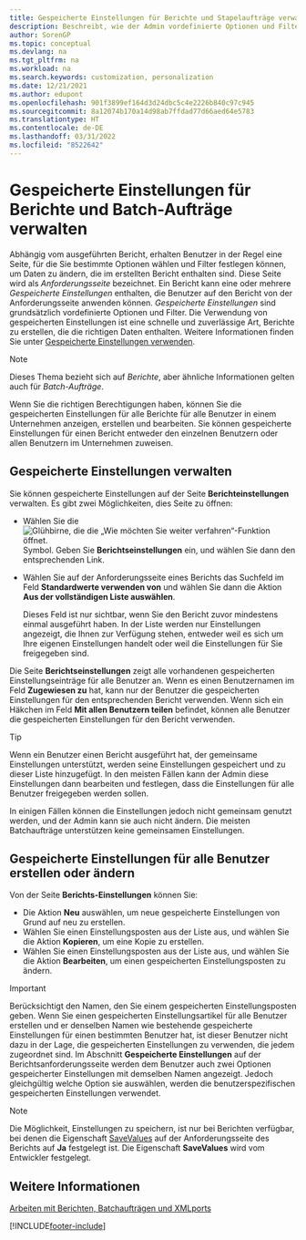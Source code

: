 ```yaml
---
title: Gespeicherte Einstellungen für Berichte und Stapelaufträge verwalten
description: Beschreibt, wie der Admin vordefinierte Optionen und Filter für einen Bericht festlegen und diese Einstellungen für einen oder alle Benutzer freigeben kann.
author: SorenGP
ms.topic: conceptual
ms.devlang: na
ms.tgt_pltfrm: na
ms.workload: na
ms.search.keywords: customization, personalization
ms.date: 12/21/2021
ms.author: edupont
ms.openlocfilehash: 901f3899ef164d3d24dbc5c4e2226b840c97c945
ms.sourcegitcommit: 8a12074b170a14d98ab7ffdad77d66aed64e5783
ms.translationtype: HT
ms.contentlocale: de-DE
ms.lasthandoff: 03/31/2022
ms.locfileid: "8522642"
---
```

# <a name="manage-saved-settings-for-reports-and-batch-jobs"></a>Gespeicherte Einstellungen für Berichte und Batch-Aufträge verwalten

Abhängig vom ausgeführten Bericht, erhalten Benutzer in der Regel eine Seite, für die Sie bestimmte Optionen wählen und Filter festlegen können, um Daten zu ändern, die im erstellten Bericht enthalten sind. Diese Seite wird als *Anforderungsseite* bezeichnet. Ein Bericht kann eine oder mehrere *Gespeicherte Einstellungen* enthalten, die Benutzer auf den Bericht von der Anforderungsseite anwenden können. *Gespeicherte Einstellungen* sind grundsätzlich vordefinierte Optionen und Filter. Die Verwendung von gespeicherten Einstellungen ist eine schnelle und zuverlässige Art, Berichte zu erstellen, die die richtigen Daten enthalten. Weitere Informationen finden Sie unter [Gespeicherte Einstellungen verwenden](ui-work-report.md#SavedSettings).

> [!NOTE]
> Dieses Thema bezieht sich auf *Berichte*, aber ähnliche Informationen gelten auch für *Batch-Aufträge*.

Wenn Sie die richtigen Berechtigungen haben, können Sie die gespeicherten Einstellungen für alle Berichte für alle Benutzer in einem Unternehmen anzeigen, erstellen und bearbeiten. Sie können gespeicherte Einstellungen für einen Bericht entweder den einzelnen Benutzern oder allen Benutzern im Unternehmen zuweisen.

## <a name="manage-saved-settings"></a>Gespeicherte Einstellungen verwalten

Sie können gespeicherte Einstellungen auf der Seite **Berichteinstellungen** verwalten. Es gibt zwei Möglichkeiten, dies Seite zu öffnen:

- Wählen Sie die ![Glühbirne, die die „Wie möchten Sie weiter verfahren“-Funktion öffnet.](media/ui-search/search_small.png "Sagen Sie mir, was Sie tun möchten") Symbol. Geben Sie **Berichtseinstellungen** ein, und wählen Sie dann den entsprechenden Link.
- Wählen Sie auf der Anforderungsseite eines Berichts das Suchfeld im Feld **Standardwerte verwenden von** und wählen Sie dann die Aktion **Aus der vollständigen Liste auswählen**.

    Dieses Feld ist nur sichtbar, wenn Sie den Bericht zuvor mindestens einmal ausgeführt haben. In der Liste werden nur Einstellungen angezeigt, die Ihnen zur Verfügung stehen, entweder weil es sich um Ihre eigenen Einstellungen handelt oder weil die Einstellungen für Sie freigegeben sind.

Die Seite **Berichtseinstellungen** zeigt alle vorhandenen gespeicherten Einstellungseinträge für alle Benutzer an. Wenn es einen Benutzernamen im Feld **Zugewiesen zu** hat, kann nur der Benutzer die gespeicherten Einstellungen für den entsprechenden Bericht verwenden. Wenn sich ein Häkchen im Feld **Mit allen Benutzern teilen** befindet, können alle Benutzer die gespeicherten Einstellungen für den Bericht verwenden.  

> [!TIP]
> Wenn ein Benutzer einen Bericht ausgeführt hat, der gemeinsame Einstellungen unterstützt, werden seine Einstellungen gespeichert und zu dieser Liste hinzugefügt. In den meisten Fällen kann der Admin diese Einstellungen dann bearbeiten und festlegen, dass die Einstellungen für alle Benutzer freigegeben werden sollen.
>
> In einigen Fällen können die Einstellungen jedoch nicht gemeinsam genutzt werden, und der Admin kann sie auch nicht ändern. Die meisten Batchaufträge unterstützen keine gemeinsamen Einstellungen.  

## <a name="create-or-modify-saved-settings-for-all-users"></a>Gespeicherte Einstellungen für alle Benutzer erstellen oder ändern

Von der Seite **Berichts-Einstellungen** können Sie:

- Die Aktion **Neu** auswählen, um neue gespeicherte Einstellungen von Grund auf neu zu erstellen.
- Wählen Sie einen Einstellungsposten aus der Liste aus, und wählen Sie die Aktion **Kopieren**, um eine Kopie zu erstellen.
- Wählen Sie einen Einstellungsposten aus der Liste aus, und wählen Sie die Aktion **Bearbeiten**, um einen gespeicherten Einstellungsposten zu ändern.

> [!Important]
> Berücksichtigt den Namen, den Sie einem gespeicherten Einstellungsposten geben. Wenn Sie einen gespeicherten Einstellungsartikel für alle Benutzer erstellen und er denselben Namen wie bestehende gespeicherte Einstellungen für einen bestimmten Benutzer hat, ist dieser Benutzer nicht dazu in der Lage, die gespeicherten Einstellungen zu verwenden, die jedem zugeordnet sind.  Im Abschnitt **Gespeicherte Einstellungen** auf der Berichtsanforderungsseite werden dem Benutzer auch zwei Optionen gespeicherter Einstellungen mit demselben Namen angezeigt. Jedoch gleichgültig welche Option sie auswählen, werden die benutzerspezifischen gespeicherten Einstellungen verwendet.

> [!NOTE]
> Die Möglichkeit, Einstellungen zu speichern, ist nur bei Berichten verfügbar, bei denen die Eigenschaft [SaveValues](/dynamics365/business-central/dev-itpro/developer/properties/devenv-savevalues-property) auf der Anforderungsseite des Berichts auf **Ja** festgelegt ist. Die Eigenschaft **SaveValues** wird vom Entwickler festgelegt.  

## <a name="see-also"></a>Weitere Informationen

[Arbeiten mit Berichten, Batchaufträgen und XMLports](ui-work-report.md)  


[!INCLUDE[footer-include](includes/footer-banner.md)]